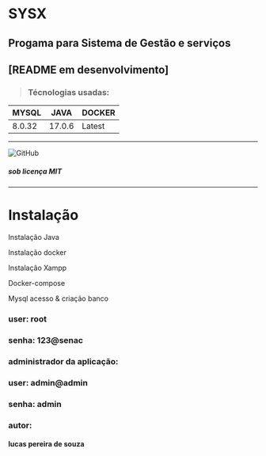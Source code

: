 # SYSX
## Progama para Sistema de Gestão e serviços


## [README em desenvolvimento]


> ### Técnologias usadas:
| MYSQL  | JAVA   | DOCKER |
|--------|--------|--------|
| 8.0.32 | 17.0.6 | Latest |
____________________________

![GitHub](https://img.shields.io/github/license/lucaspereirasouza/SistemaOS)
##### sob licença MIT
___________________
# Instalação

Instalação Java

Instalação docker

Instalação Xampp


Docker-compose


Mysql acesso & criação banco



### user: root
### senha: 123@senac

### administrador da aplicação:

### user: admin@admin
### senha: admin


### autor:
#### lucas pereira de souza


